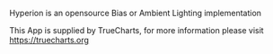 

Hyperion is an opensource Bias or Ambient Lighting implementation

This App is supplied by TrueCharts, for more information please visit https://truecharts.org
